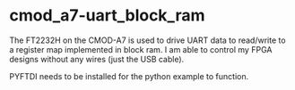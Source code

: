 # cmod_a7-uart_block_ram
The FT2232H on the CMOD-A7 is used to drive UART data to read/write to a register map implemented in block ram.
I am able to control my FPGA designs without any wires (just the USB cable).

PYFTDI needs to be installed for the python example to function.
